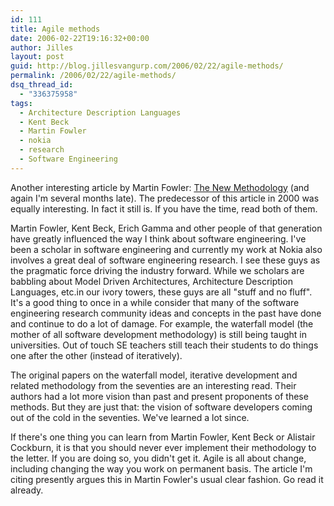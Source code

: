 ```yaml
---
id: 111
title: Agile methods
date: 2006-02-22T19:16:32+00:00
author: Jilles
layout: post
guid: http://blog.jillesvangurp.com/2006/02/22/agile-methods/
permalink: /2006/02/22/agile-methods/
dsq_thread_id:
  - "336375958"
tags:
  - Architecture Description Languages
  - Kent Beck
  - Martin Fowler
  - nokia
  - research
  - Software Engineering
---
```

Another interesting article by Martin Fowler: <a href="http://martinfowler.com/articles/newMethodology.html">The New Methodology</a> (and again I'm several months late). The predecessor of this article in 2000 was equally interesting. In fact it still is. If you have the time, read both of them.

Martin Fowler, Kent Beck, Erich Gamma and other people of that generation have greatly influenced the way I think about software engineering. I've been a scholar in software engineering and currently my work at Nokia also involves a great deal of software engineering research. I see these guys as the pragmatic force driving the industry forward. While we scholars are babbling about Model Driven Architectures, Architecture Description Languages, etc.in our ivory towers, these guys are all "stuff and no fluff". It's a good thing to once in a while consider that many of the software engineering research community ideas and concepts in the past have done and continue to do a lot of damage. For example, the waterfall model (the mother of all software development methodology) is still being taught in universities. Out of touch SE teachers still teach their students to do things one after the other (instead of iteratively).

The original papers on the waterfall model, iterative development and related methodology from the seventies are an interesting read. Their authors had a lot more vision than past and present proponents of these methods. But they are just that: the vision of software developers coming out of the cold in the seventies. We've learned a lot since.

If there's one thing you can learn from Martin Fowler, Kent Beck or Alistair Cockburn, it is that you should never ever implement their methodology to the letter. If you are doing so, you didn't get it. Agile is all about change, including changing the way you work on permanent basis. The article I'm citing presently argues this in Martin Fowler's usual clear fashion. Go read it already.